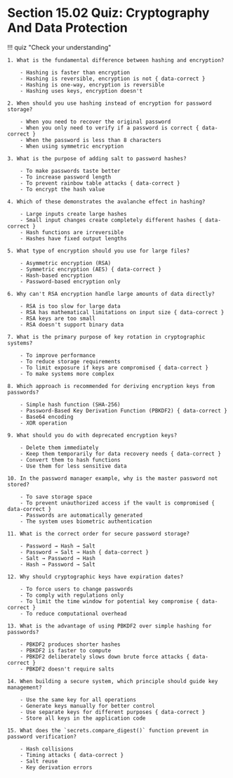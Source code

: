 # Section 15.02 Quiz: Cryptography And Data Protection

!!! quiz "Check your understanding"

    1. What is the fundamental difference between hashing and encryption?

        - Hashing is faster than encryption
        - Hashing is reversible, encryption is not { data-correct }
        - Hashing is one-way, encryption is reversible
        - Hashing uses keys, encryption doesn't

    2. When should you use hashing instead of encryption for password storage?

        - When you need to recover the original password
        - When you only need to verify if a password is correct { data-correct }
        - When the password is less than 8 characters
        - When using symmetric encryption

    3. What is the purpose of adding salt to password hashes?

        - To make passwords taste better
        - To increase password length
        - To prevent rainbow table attacks { data-correct }
        - To encrypt the hash value

    4. Which of these demonstrates the avalanche effect in hashing?

        - Large inputs create large hashes
        - Small input changes create completely different hashes { data-correct }
        - Hash functions are irreversible
        - Hashes have fixed output lengths

    5. What type of encryption should you use for large files?

        - Asymmetric encryption (RSA)
        - Symmetric encryption (AES) { data-correct }
        - Hash-based encryption
        - Password-based encryption only

    6. Why can't RSA encryption handle large amounts of data directly?

        - RSA is too slow for large data
        - RSA has mathematical limitations on input size { data-correct }
        - RSA keys are too small
        - RSA doesn't support binary data

    7. What is the primary purpose of key rotation in cryptographic systems?

        - To improve performance
        - To reduce storage requirements
        - To limit exposure if keys are compromised { data-correct }
        - To make systems more complex

    8. Which approach is recommended for deriving encryption keys from passwords?

        - Simple hash function (SHA-256)
        - Password-Based Key Derivation Function (PBKDF2) { data-correct }
        - Base64 encoding
        - XOR operation

    9. What should you do with deprecated encryption keys?

        - Delete them immediately
        - Keep them temporarily for data recovery needs { data-correct }
        - Convert them to hash functions
        - Use them for less sensitive data

    10. In the password manager example, why is the master password not stored?

        - To save storage space
        - To prevent unauthorized access if the vault is compromised { data-correct }
        - Passwords are automatically generated
        - The system uses biometric authentication

    11. What is the correct order for secure password storage?

        - Password → Hash → Salt
        - Password → Salt → Hash { data-correct }
        - Salt → Password → Hash
        - Hash → Password → Salt

    12. Why should cryptographic keys have expiration dates?

        - To force users to change passwords
        - To comply with regulations only
        - To limit the time window for potential key compromise { data-correct }
        - To reduce computational overhead

    13. What is the advantage of using PBKDF2 over simple hashing for passwords?

        - PBKDF2 produces shorter hashes
        - PBKDF2 is faster to compute
        - PBKDF2 deliberately slows down brute force attacks { data-correct }
        - PBKDF2 doesn't require salts

    14. When building a secure system, which principle should guide key management?

        - Use the same key for all operations
        - Generate keys manually for better control
        - Use separate keys for different purposes { data-correct }
        - Store all keys in the application code

    15. What does the `secrets.compare_digest()` function prevent in password verification?

        - Hash collisions
        - Timing attacks { data-correct }
        - Salt reuse
        - Key derivation errors
